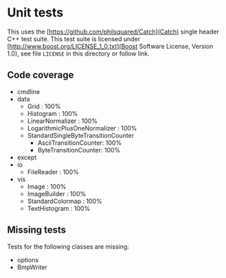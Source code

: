 # Unit tests

This uses the [https://github.com/philsquared/Catch](Catch) single header C++
test suite. This test suite is licensed under
[http://www.boost.org/LICENSE_1_0.txt](Boost Software License, Version 1.0),
see file `LICENSE` in this directory or follow link.

## Code coverage
 * cmdline
 * data
    * Grid : 100%
    * Histogram : 100%
    * LinearNormalizer : 100%
    * LogarithmicPlusOneNormalizer : 100%
    * StandardSingleByteTransitionCounter
        * AsciiTransitionCounter: 100%
        * ByteTransitionCounter: 100%
 * except
 * io
    * FileReader : 100%
 * vis
    * Image : 100%
    * ImageBuilder : 100%
    * StandardColormap : 100%
    * TextHistogram : 100%

## Missing tests
Tests for the following classes are missing:  
 * options
 * BmpWriter

